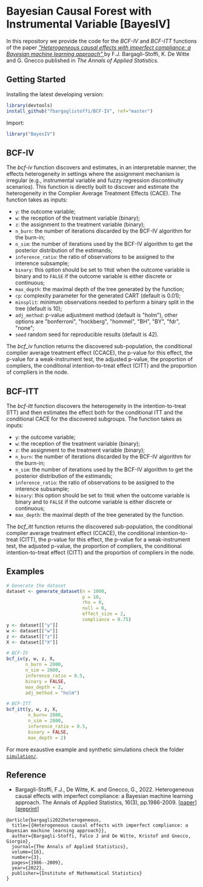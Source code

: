 # Bayesian Causal Forest with Instrumental Variable [BayesIV]

In this repository we provide the code for the _BCF-IV_ and _BCF-ITT_ functions of the paper <a href="https://projecteuclid.org/journals/annals-of-applied-statistics/volume-16/issue-3/Heterogeneous-causal-effects-with-imperfect-compliance--A-Bayesian-machine/10.1214/21-AOAS1579.short"> _"Heterogeneous causal effects with imperfect compliance: a Bayesian machine learning approach"_ </a> by F.J. Bargagli-Stoffi, K. De Witte and G. Gnecco published in _The Annals of Applied Statistics_. 

## Getting Started

Installing the latest developing version: 

```r
library(devtools)
install_github("fbargaglistoffi/BCF-IV", ref="master")
```

Import:

```r
library("BayesIV")
```

## BCF-IV 

The _bcf-iv_ function discovers and estimates, in an interpretable manner, the effects heterogeneity in settings where the assignment mechanism is irregular (e.g., instrumental variable and fuzzy regression discontinuity scenarios). This function is directly built to discover and estimate the heterogeneity in the Complier Average Treatment Effects (CACE).
The function takes as inputs:

* <tt>`y`</tt>: the outcome variable;
* <tt>`w`</tt>: the reception of the treatment variable (binary);
* <tt>`z`</tt>: the assignment to the treatment variable (binary);
* <tt>`n_burn`</tt>: the number of iterations discarded by the BCF-IV algorithm for the burn-in;
* <tt>`n_sim`</tt>: the number of iterations used by the BCF-IV algorithm  to get the posterior distribution of the estimands;
* <tt>`inference_ratio`</tt>: the ratio of observations to be assigned to the interence subsample;
* <tt>`binary`</tt>: this option should be set to <tt>`TRUE`</tt> when the outcome variable is binary and to <tt>`FALSE`</tt> if the outcome variable is either discrete or continuous;
* <tt>`max_depth`</tt>: the maximal depth of the tree generated by the function;
* <tt>`cp`</tt>: complexity parameter for the generated CART (default is 0.01);
* <tt>`minsplit`</tt>: minimum observations needed to perform a binary split in the tree (default is 10);
* <tt>`adj_method`</tt>: p-value adjustment method (default is "holm"), other options are "bonferroni", "hockberg", "hommel", "BH", "BY", "fdr", "none";
* <tt>`seed`</tt> random seed for reproducible results (default is 42).

The _bcf_iv_ function returns the discovered sub-population, the conditional complier average treatment effect (CCACE), the p-value for this effect, the p-value for a weak-instrument test, the adjusted p-value, the proportion of compliers, the conditional intention-to-treat effect (CITT) and the proportion of compliers in the node.

## BCF-ITT 

The _bcf-itt_ function discovers the heterogeneity in the intention-to-treat (ITT) and then estimates the effect both for the conditional ITT and the conditional CACE for the discovered subgroups.
The function takes as inputs:

* <tt>`y`</tt>: the outcome variable;
* <tt>`w`</tt>: the reception of the treatment variable (binary);
* <tt>`z`</tt>: the assignment to the treatment variable (binary);
* <tt>`n_burn`</tt>: the number of iterations discarded by the BCF-IV algorithm for the burn-in;
* <tt>`n_sim`</tt>: the number of iterations used by the BCF-IV algorithm  to get the posterior distribution of the estimands;
* <tt>`inference_ratio`</tt>: the ratio of observations to be assigned to the interence subsample;
* <tt>`binary`</tt>: this option should be set to <tt>`TRUE`</tt> when the outcome variable is binary and to <tt>`FALSE`</tt> if the outcome variable is either discrete or continuous;
* <tt>`max_depth`</tt>: the maximal depth of the tree generated by the function.

The _bcf_itt_ function returns the discovered sub-population, the conditional complier average treatment effect (CCACE), the conditional intention-to-treat (CITT), the p-value for this effect, the p-value for a weak-instrument test,  the adjusted p-value, the proportion of compliers, the conditional intention-to-treat effect (CITT) and the proportion of compliers in the node.

## Examples

```R
# Generate the dataset
dataset <- generate_dataset(n = 1000, 
                            p = 10, 
                            rho = 0, 
                            null = 0, 
                            effect_size = 2, 
                            compliance = 0.75)
y <- dataset[["y"]]
w <- dataset[["w"]]
z <- dataset[["z"]]
X <- dataset[["X"]]

# BCF-IV
bcf_iv(y, w, z, X, 
       n_burn = 2000, 
       n_sim = 2000, 
       inference_ratio = 0.5, 
       binary = FALSE, 
       max_depth = 2, 
       adj_method = "holm")

# BCF-ITT
bcf_itt(y, w, z, X, 
        n_burn= 2000, 
        n_sim = 2000, 
        inference_ratio = 0.5, 
        binary = FALSE, 
        max_depth = 2)
```

For more exaustive example and synthetic simulations check the folder <a href="https://github.com/fbargaglistoffi/BCF-IV/tree/master/simulations">
`simulation/`</a>.

## Reference
* Bargagli-Stoffi, F.J., De Witte, K. and Gnecco, G., 2022. Heterogeneous causal effects with imperfect compliance: a Bayesian machine learning approach. The Annals of Applied Statistics, 16(3), pp.1986-2009. </b> [<a href="https://projecteuclid.org/journals/annals-of-applied-statistics/volume-16/issue-3/Heterogeneous-causal-effects-with-imperfect-compliance--A-Bayesian-machine/10.1214/21-AOAS1579.short">paper</a>] [<a href="https://arxiv.org/abs/1905.12707">preprint</a>]

```
@article{bargagli2022heterogeneous,
  title={{Heterogeneous causal effects with imperfect compliance: a Bayesian machine learning approach}},
  author={Bargagli-Stoffi, Falco J and De Witte, Kristof and Gnecco, Giorgio},
  journal={The Annals of Applied Statistics},
  volume={16},
  number={3},
  pages={1986--2009},
  year={2022},
  publisher={Institute of Mathematical Statistics}
}
```
